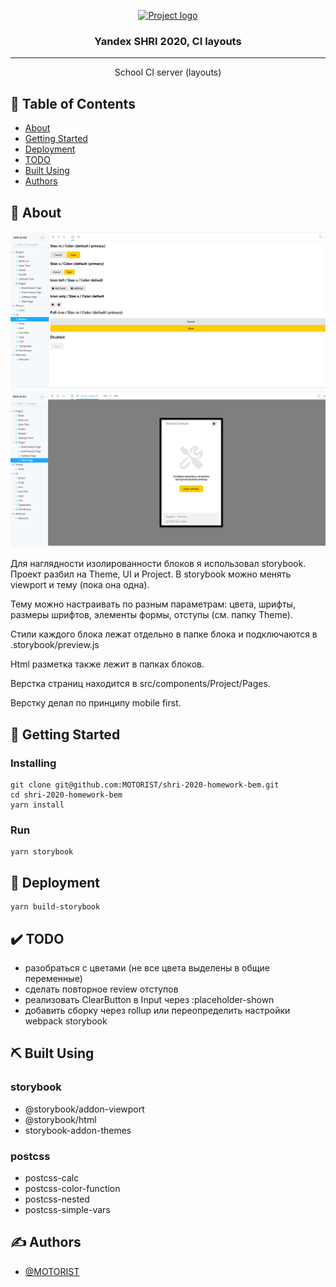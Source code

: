 <p align="center">
  <a href="" rel="noopener">
 <img width=200px height=200px src="https://yastatic.net/s3/lpc/28978093-8753-4cf9-97b2-dcc79dbe722d.svg" alt="Project logo"></a>
</p>

<h3 align="center">Yandex SHRI 2020, CI layouts</h3>

---

<p align="center"> School CI server (layouts)</p>

## 📝 Table of Contents

- [About](#about)
- [Getting Started](#getting_started)
- [Deployment](#deployment)
- [TODO](#todo)
- [Built Using](built_using)
- [Authors](#authors)

## 🧐 About <a name = "about"></a>
![School CI server](screenshots/screenshot-01.png)
![School CI server](screenshots/screenshot-02.png)

Для наглядности изолированности блоков я использовал storybook. Проект разбил на Theme, UI и Project. В storybook можно менять viewport и тему (пока она одна).

Тему можно настраивать по разным параметрам: цвета, шрифты, размеры шрифтов, элементы формы, отступы (см. папку Theme).

Стили каждого блока лежат отдельно в папке блока и подключаются в .storybook/preview.js

Html разметка также лежит в папках блоков.

Верстка страниц находится в src/components/Project/Pages.

Верстку делал по принципу mobile first.


## 🏁 Getting Started <a name = "getting_started"></a>

### Installing

```
git clone git@github.com:MOTORIST/shri-2020-homework-bem.git
cd shri-2020-homework-bem
yarn install
```

### Run

```
yarn storybook
```

## 🚀 Deployment <a name = "deployment"></a>

```
yarn build-storybook
```

## ✔️ TODO <a name = "todo"></a>

  - разобраться с цветами (не все цвета выделены в общие переменные)
  - сделать повторное review отступов
  - реализовать ClearButton в Input через :placeholder-shown
  - добавить сборку через rollup или переопределить настройки webpack storybook

## ⛏️ Built Using <a name = "built_using"></a>

### storybook
- @storybook/addon-viewport
- @storybook/html
- storybook-addon-themes

### postcss
- postcss-calc
- postcss-color-function
- postcss-nested
- postcss-simple-vars

## ✍️ Authors <a name = "authors"></a>

- [@MOTORIST](https://github.com/MOTORIST)
